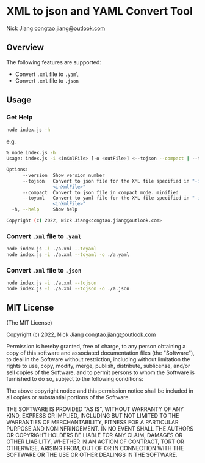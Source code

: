 # XML to json and YAML Convert Tool

Nick Jiang <congtao.jiang@outlook.com>

## Overview

The following features are supported:

- Convert `.xml` file to `.yaml`
- Convert `.xml` file to `.json`

## Usage

### Get Help

```bash
node index.js -h
```

e.g.

```bash
% node index.js -h
Usage: index.js -i <inXmlFile> [-o <outFile>] <--tojson --compact | --toyaml>

Options:
      --version  Show version number                                   [boolean]
      --tojson   Convert to json file for the XML file specified in "-i
                 <inXmlFile>"
      --compact  Convert to json file in compact mode. minified
      --toyaml   Convert to yaml file for the XML file specified in "-i
                 <inXmlFile>"
  -h, --help     Show help                                             [boolean]

Copyright (c) 2022, Nick Jiang<congtao.jiang@outlook.com>
```

### Convert `.xml` file to `.yaml`

```bash
node index.js -i ./a.xml --toyaml
node index.js -i ./a.xml --toyaml -o ./a.yaml
```

### Convert `.xml` file to `.json`

```bash
node index.js -i ./a.xml --tojson
node index.js -i ./a.xml --tojson -o ./a.json
```

## MIT License

(The MIT License)

Copyright (c) 2022, Nick Jiang <congtao.jiang@outlook.com>

Permission is hereby granted, free of charge, to any person obtaining a copy of this software and associated documentation files (the "Software"), to deal in the Software without restriction, including without limitation the rights to use, copy, modify, merge, publish, distribute, sublicense, and/or sell copies of the Software, and to permit persons to whom the Software is furnished to do so, subject to the following conditions:

The above copyright notice and this permission notice shall be included in all copies or substantial portions of the Software.

THE SOFTWARE IS PROVIDED "AS IS", WITHOUT WARRANTY OF ANY KIND, EXPRESS OR IMPLIED, INCLUDING BUT NOT LIMITED TO THE WARRANTIES OF MERCHANTABILITY, FITNESS FOR A PARTICULAR PURPOSE AND NONINFRINGEMENT. IN NO EVENT SHALL THE AUTHORS OR COPYRIGHT HOLDERS BE LIABLE FOR ANY CLAIM, DAMAGES OR OTHER LIABILITY, WHETHER IN AN ACTION OF CONTRACT, TORT OR OTHERWISE, ARISING FROM, OUT OF OR IN CONNECTION WITH THE SOFTWARE OR THE USE OR OTHER DEALINGS IN THE SOFTWARE.
